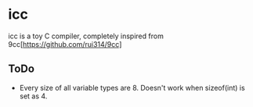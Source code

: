 # icc
icc is a toy C compiler, completely inspired from 9cc[https://github.com/rui314/9cc]

## ToDo
* Every size of all variable types are 8. Doesn't work when sizeof(int) is set as 4.
